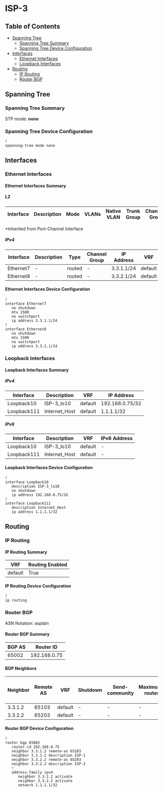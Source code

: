 # ISP-3

## Table of Contents

- [Spanning Tree](#spanning-tree)
  - [Spanning Tree Summary](#spanning-tree-summary)
  - [Spanning Tree Device Configuration](#spanning-tree-device-configuration)
- [Interfaces](#interfaces)
  - [Ethernet Interfaces](#ethernet-interfaces)
  - [Loopback Interfaces](#loopback-interfaces)
- [Routing](#routing)
  - [IP Routing](#ip-routing)
  - [Router BGP](#router-bgp)

## Spanning Tree

### Spanning Tree Summary

STP mode: **none**

### Spanning Tree Device Configuration

```eos
!
spanning-tree mode none
```

## Interfaces

### Ethernet Interfaces

#### Ethernet Interfaces Summary

##### L2

| Interface | Description | Mode | VLANs | Native VLAN | Trunk Group | Channel-Group |
| --------- | ----------- | ---- | ----- | ----------- | ----------- | ------------- |

*Inherited from Port-Channel Interface

##### IPv4

| Interface | Description | Type | Channel Group | IP Address | VRF |  MTU | Shutdown | ACL In | ACL Out |
| --------- | ----------- | -----| ------------- | ---------- | ----| ---- | -------- | ------ | ------- |
| Ethernet7 | - | routed | - | 3.3.1.1/24 | default | 1500 | False | - | - |
| Ethernet8 | - | routed | - | 3.3.2.1/24 | default | 1500 | False | - | - |

#### Ethernet Interfaces Device Configuration

```eos
!
interface Ethernet7
   no shutdown
   mtu 1500
   no switchport
   ip address 3.3.1.1/24
!
interface Ethernet8
   no shutdown
   mtu 1500
   no switchport
   ip address 3.3.2.1/24
```

### Loopback Interfaces

#### Loopback Interfaces Summary

##### IPv4

| Interface | Description | VRF | IP Address |
| --------- | ----------- | --- | ---------- |
| Loopback10 | ISP-3_lo10 | default | 192.168.0.75/32 |
| Loopback111 | Internet_Host | default | 1.1.1.1/32 |

##### IPv6

| Interface | Description | VRF | IPv6 Address |
| --------- | ----------- | --- | ------------ |
| Loopback10 | ISP-3_lo10 | default | - |
| Loopback111 | Internet_Host | default | - |

#### Loopback Interfaces Device Configuration

```eos
!
interface Loopback10
   description ISP-3_lo10
   no shutdown
   ip address 192.168.0.75/32
!
interface Loopback111
   description Internet_Host
   ip address 1.1.1.1/32
```

## Routing

### IP Routing

#### IP Routing Summary

| VRF | Routing Enabled |
| --- | --------------- |
| default | True |

#### IP Routing Device Configuration

```eos
!
ip routing
```

### Router BGP

ASN Notation: asplain

#### Router BGP Summary

| BGP AS | Router ID |
| ------ | --------- |
| 65002 | 192.168.0.75 |

#### BGP Neighbors

| Neighbor | Remote AS | VRF | Shutdown | Send-community | Maximum-routes | Allowas-in | BFD | RIB Pre-Policy Retain | Route-Reflector Client | Passive | TTL Max Hops |
| -------- | --------- | --- | -------- | -------------- | -------------- | ---------- | --- | --------------------- | ---------------------- | ------- | ------------ |
| 3.3.1.2 | 65103 | default | - | - | - | - | - | - | - | - | - |
| 3.3.2.2 | 65203 | default | - | - | - | - | - | - | - | - | - |

#### Router BGP Device Configuration

```eos
!
router bgp 65002
   router-id 192.168.0.75
   neighbor 3.3.1.2 remote-as 65103
   neighbor 3.3.1.2 description ISP-1
   neighbor 3.3.2.2 remote-as 65203
   neighbor 3.3.2.2 description ISP-2
   !
   address-family ipv4
      neighbor 3.3.1.2 activate
      neighbor 3.3.2.2 activate
      network 1.1.1.1/32
```

